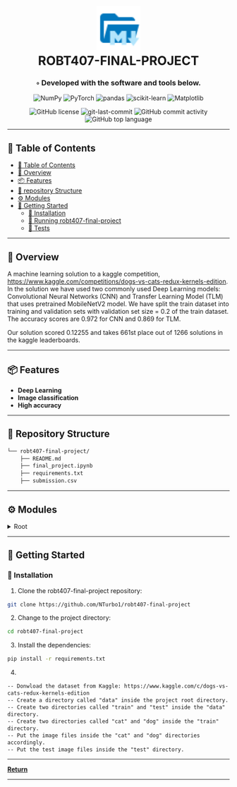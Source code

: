 <div align="center">
<h1 align="center">
<img src="https://raw.githubusercontent.com/PKief/vscode-material-icon-theme/ec559a9f6bfd399b82bb44393651661b08aaf7ba/icons/folder-markdown-open.svg" width="100" />
<br>ROBT407-FINAL-PROJECT</h1>
<h3>◦ Developed with the software and tools below.</h3>

<p align="center">
<img src="https://img.shields.io/badge/NumPy-013243.svg?style=flat-square&logo=NumPy&logoColor=white" alt="NumPy" />
<img src="https://img.shields.io/badge/PyTorch-EE4C2C.svg?style=flat-square&logo=PyTorch&logoColor=white" alt=PyTorch />
<img src="https://img.shields.io/badge/pandas-150458.svg?style=flat-square&logo=pandas&logoColor=white" alt="pandas" />
<img src="https://img.shields.io/badge/scikit--learn-F7931E.svg?style=flat-square&logo=scikit-learn&logoColor=white" alt="scikit-learn" />
<img src="https://img.shields.io/badge/Matplotlib-11557C.svg?style=flat-square&logo=Matplotlib&logoColor=white" alt="Matplotlib" />
</p>

<img src="https://img.shields.io/github/license/NTurbo1/robt407-final-project?style=flat-square&color=5D6D7E" alt="GitHub license" />
<img src="https://img.shields.io/github/last-commit/NTurbo1/robt407-final-project?style=flat-square&color=5D6D7E" alt="git-last-commit" />
<img src="https://img.shields.io/github/commit-activity/m/NTurbo1/robt407-final-project?style=flat-square&color=5D6D7E" alt="GitHub commit activity" />
<img src="https://img.shields.io/github/languages/top/NTurbo1/robt407-final-project?style=flat-square&color=5D6D7E" alt="GitHub top language" />
</div>

---

## 📖 Table of Contents
- [📖 Table of Contents](#-table-of-contents)
- [📍 Overview](#-overview)
- [📦 Features](#-features)
- [📂 repository Structure](#-repository-structure)
- [⚙️ Modules](#modules)
- [🚀 Getting Started](#-getting-started)
    - [🔧 Installation](#-installation)
    - [🤖 Running robt407-final-project](#-running-robt407-final-project)
    - [🧪 Tests](#-tests)

---


## 📍 Overview

A machine learning solution to a kaggle competition, https://www.kaggle.com/competitions/dogs-vs-cats-redux-kernels-edition. In the solution we have used two commonly used Deep Learning models: Convolutional Neural Networks (CNN) and Transfer Learning Model (TLM) that uses pretrained MobileNetV2 model. We have split the train dataset into training and validation sets with validation set size = 0.2 of the train dataset. The accuracy scores are 0.972 for CNN and 0.869 for TLM. 

Our solution scored 0.12255 and takes 661st place out of 1266 solutions in the kaggle leaderboards. 

---

## 📦 Features

- **Deep Learning**
- **Image classification**
- **High accuracy**
---


## 📂 Repository Structure

```sh
└── robt407-final-project/
    ├── README.md
    ├── final_project.ipynb
    ├── requirements.txt
    ├── submission.csv

```

---


## ⚙️ Modules

<details closed><summary>Root</summary>

| File                                                                                                  | Summary       |
| ---                                                                                                   | ---           |
| [final_project.ipynb](https://github.com/NTurbo1/robt407-final-project/blob/main/final_project.ipynb) | Source code |
| [requirements.txt](https://github.com/NTurbo1/robt407-final-project/blob/main/requirements.txt)       | Dependencies |

</details>

---

## 🚀 Getting Started

### 🔧 Installation

1. Clone the robt407-final-project repository:
```sh
git clone https://github.com/NTurbo1/robt407-final-project
```

2. Change to the project directory:
```sh
cd robt407-final-project
```

3. Install the dependencies:
```sh
pip install -r requirements.txt
```

4. 
```
-- Donwload the dataset from Kaggle: https://www.kaggle.com/c/dogs-vs-cats-redux-kernels-edition 
-- Create a directory called "data" inside the project root directory. 
-- Create two directories called "train" and "test" inside the "data" directory. 
-- Create two directories called "cat" and "dog" inside the "train" directory. 
-- Put the image files inside the "cat" and "dog" directories accordingly. 
-- Put the test image files inside the "test" directory.
```
---

[**Return**](#Top)

---

